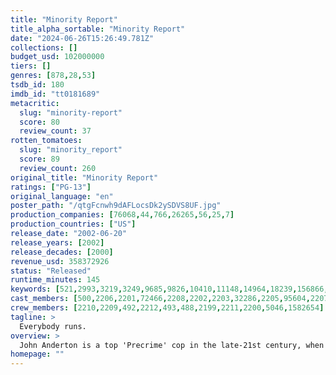 ```yaml
---
title: "Minority Report"
title_alpha_sortable: "Minority Report"
date: "2024-06-26T15:26:49.781Z"
collections: []
budget_usd: 102000000
tiers: []
genres: [878,28,53]
tsdb_id: 180
imdb_id: "tt0181689"
metacritic:
  slug: "minority-report"
  score: 80
  review_count: 37
rotten_tomatoes:
  slug: "minority_report"
  score: 89
  review_count: 260
original_title: "Minority Report"
ratings: ["PG-13"]
original_language: "en"
poster_path: "/qtgFcnwh9dAFLocsDk2ySDVS8UF.jpg"
production_companies: [76068,44,766,26265,56,25,7]
production_countries: ["US"]
release_date: "2002-06-20"
release_years: [2002]
release_decades: [2000]
revenue_usd: 358372926
status: "Released"
runtime_minutes: 145
keywords: [521,2993,3219,3249,9685,9826,10410,11148,14964,18239,156866,163758,171493,178657,181895,204903,213295,236189,241737,244840,280958,298530,298603]
cast_members: [500,2206,2201,72466,2208,2202,2203,32286,2205,95604,2207,1462,53,1213094,130749,24173,72028,155492,25376,54800,62821,61259,69055,157609,6864,81685,1004155,62567,172270,161932,200109,155931,156748,54694,110928,15338,58517,47547,79073,1219546,87934,4762,6941]
crew_members: [2210,2209,492,2212,493,488,2199,2211,2200,5046,1582654]
tagline: >
  Everybody runs.
overview: >
  John Anderton is a top 'Precrime' cop in the late-21st century, when technology can predict crimes before they're committed. But Anderton becomes the quarry when another investigator targets him for a murder charge.
homepage: ""
---
```

